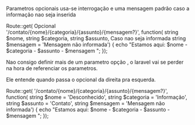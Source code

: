 

Parametros opcionais usa-se interrogação e uma mensagem padrão caso
a informação nao seja inserida



Route::get(				    Opcional
    '/contato/{nome}/{categoria}/{assunto}/{mensagem?}', 
    function(
        string $nome, 
        string $categoria, 
        string $assunto,     Caso nao seja informada
        string $mensagem = 'Mensagem não informada')
{
    echo "Estamos aqui: $nome - $categoria - $assunto - $mensagem ";
});


Nao consigo definir mais de um parametro opção , o laravel vai se perder na hora de referenciar os parametros.

Ele entende quando passa o opcional da direita pra esquerda.



Route::get(
    '/contato/{nome}/{categoria}/{assunto}/{mensagem?}', 
    function(
        string $nome = 'Desconhecido', 
        string $categoria = 'Informação', 
        string $assunto = 'Contato', 
        string $mensagem = 'Mensagem não informada')
{
    echo "Estamos aqui: $nome - $categoria - $assunto - $mensagem ";
});

